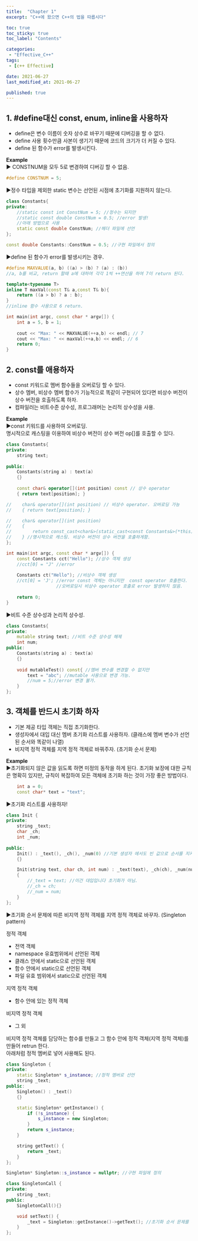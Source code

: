```yaml
---
title:  "Chapter 1"
excerpt: "C++에 왔으면 C++의 법을 따릅시다"

toc: true
toc_sticky: true
toc_label: "Contents"

categories:
 - "Effective_C++"
tags:
 - [c++ Effective]

date: 2021-06-27
last_modified_at: 2021-06-27

published: true
---
```


## 1. #define대신 const, enum, inline을 사용하자  
- define은 변수 이름이 숫자 상수로 바꾸기 때문에 디버깅을 할 수 없다.  
- define 사용 횟수만큼 사본이 생기기 때문에 코드의 크기가 더 커질 수 있다.  
- define 된 함수가 error를 발생시킨다.  
  
**Example**  
▶ CONSTNUM을 모두 5로 변경하여 디버깅 할 수 없음.  
```c++
#define CONSTNUM = 5;
```    

▶정수 타입을 제외한 static 변수는 선언된 시점에 초기화를 지원하지 않는다.  
```c++ 
class Constants{
private:
    //static const int ConstNum = 5; //정수는 되지만
    //static const double ConstNum = 0.5; //error 발생!
    //아래 방법으로 사용
    static const double ConstNum; //헤더 파일에 선언
};

const double Constants::ConstNum = 0.5; //구현 파일에서 정의
```  

▶define 된 함수가 error를 발생시키는 경우.  
```c++
#define MAXVALUE(a, b) ((a) > (b) ? (a) : (b))
//a, b를 비교, return 할때 a에 대하여 각각 1씩 ++연산을 하여 7이 return 된다.

template<typename T>
inline T maxVal(const T& a,const T& b){
    return ((a > b) ? a : b);
}
//inline 함수 사용으로 6 return.

int main(int argc, const char * argv[]) {
    int a = 5, b = 1;
    
    cout << "Max: " << MAXVALUE(++a,b) << endl; // 7
    cout << "Max: " << maxVal(++a,b) << endl; // 6
    return 0;
}
```


## 2. const를 애용하자  
- const 키워드로 멤버 함수들을 오버로딩 할 수 있다.  
- 상수 멤버, 비상수 멤버 함수가 기능적으로 똑같이 구현되어 있다면 비상수 버전이 상수 버전을 호출하도록 하자.  
- 컴파일러는 비트수준 상수성, 프로그래머는 논리적 상수성을 사용.  

**Example**  
▶const 키워드를 사용하여 오버로딩.  
명시적으로 캐스팅을 이용하여 비상수 버전이 상수 버전 op[]를 호출할 수 있다.  
```c++
class Constants{
private:
    string text;
    
public:
    Constants(string a) : text(a)
    {}
    
    const char& operator[](int position) const // 상수 operator
    { return text[position]; }

//    char& operator[](int position) // 비상수 operator. 오버로딩 가능
//    { return text[position]; } 

//    char& operator[](int position)
//    {
//        return const_cast<char&>(static_cast<const Constants&>(*this)[position]);
//    } //명시적으로 캐스팅. 비상수 버전이 상수 버전을 호출하게함.
};

int main(int argc, const char * argv[]) {
    const Constants cct("Hello"); //상수 객체 생성
    //cct[0] = "J" //error
    
    Constants ct("Hello"); //비상수 객체 생성
    //ct[0] = 'J'; //error const 객체는 아니지만  const operator 호출한다.
                   //오버로딩시 비상수 operator 호출로 error 발생하지 않음.
    
    return 0;
}
```



▶비트 수준 상수성과 논리적 상수성.  
```c++
class Constants{
private:
    mutable string text; //비트 수준 상수성 해제
    int num;
public:
    Constants(string a) : text(a)
    {}
    
    void mutableTest() const{ //멤버 변수를 변경할 수 없지만
        text = "abc"; //mutable 사용으로 변경 가능.
        //num = 5;//error 변경 불가.
    }
};
```



## 3. 객체를 반드시 초기화 하자  
- 기본 제공 타입 객체는 직접 초기화한다.  
- 생성자에서 대입 대신 멤버 초기화 리스트를 사용하자. (클래스에 멤버 변수가 선언된 순서와 똑같이 나열)  
- 비지역 정적 객체를 지역 정적 객체로 바꿔주자. (초기화 순서 문제)  

**Example**  
▶초기화되지 않은 값을 읽도록 하면 미정의 동작을 하게 된다. 초기화 보장에 대한 규칙은 명확히 있지만, 규칙이 복잡하여 모든 객체에 초기화 하는 것이 가장 좋은 방법이다.  
```c++
	int a = 0;
	const char* text = "text";
```



▶초기화 리스트를 사용하자!  
```c++
class Init {
private:
    string _text;
    char _ch;
    int _num;
    
public:
    Init() : _text(), _ch(), _num(0) //기본 생성자 에서도 빈 값으로 순서를 지켜 초기화를 해줍니다.
    {}

    Init(string text, char ch, int num) : _text(text), _ch(ch), _num(num) //초기화 리스트를 사용합니다.
    {
        //_text = text; //이건 대입입니다 초기화가 아님.
        //_ch = ch;
        //_num = num;
    }
};
```


▶초기화 순서 문제에 따른 비지역 정적 객체를 지역 정적 객체로 바꾸자. (Singleton pattern)  
  
정적 객체  
- 전역 객체  
- namespace 유효범위에서 선언된 객체  
- 클래스 안에서 static으로 선언된 객체  
- 함수 안에서 static으로 선언된 객체  
- 파일 유효 범위에서 static으로 선언된 객체  
  
지역 정적 객체   
- 함수 안에 있는 정적 객체  
  
비지역 정적 객체  
- 그 외  
  
비지역 정적 객체를 담당하는 함수를 만들고 그 함수 안에 정적 객체(지역 정적 객체)를 만들어 retrun 한다.  
아래처럼 정적 멤버로 넣어 사용해도 된다.  
```c++
class Singleton {
private:
    static Singleton* s_instance; //정적 멤버로 선언
    string _text;
public:
    Singleton() : _text()
    {}

    static Singleton* getInstance() {
        if (!s_instance) {
            s_instance = new Singleton;
        }
        return s_instance;
    }

    string getText() {
        return _text;
    }
};

Singleton* Singleton::s_instance = nullptr; //구현 파일에 정의

class SingletonCall {
private:
    string _text;
public:
    SingletonCall(){}

    void setText() {
        _text = Singleton::getInstance()->getText(); //초기화 순서 문제를 피해서 설계!
    }
};
```